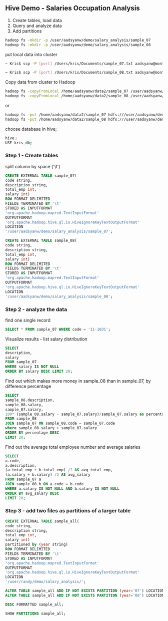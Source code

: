 Hive Demo - Salaries Occupation Analysis
---------------------
1. Create tables, load data
2. Query and analyze data
3. Add partitions
```sh
hadoop fs -mkdir -p /user/aadsyanw/demo/salary_analysis/sample_07
hadoop fs -mkdir -p /user/aadsyanw/demo/salary_analysis/sample_08
```

put local data into cluster
```sh
~ Kris$ scp -P [port] /Users/kris/Documents/sample_07.txt aadsyanw@montana.com:/home/aadsyanw/data2/

~ Kris$ scp -P [port] /Users/kris/Documents/sample_08.txt aadsyanw@montana.com:/home/aadsyanw/data2/
```
Copy data from cluster to Hadoop
```sh
hadoop fs -copyFromLocal /home/aadsyanw/data2/sample_07 /user/aadsyanw/demo/salary_analysis/sample_07
hadoop fs -copyFromLocal /home/aadsyanw/data2/sample_08 /user/aadsyanw/demo/salary_analysis/sample_08
```
or
```sh
hadoop fs -put /home/aadsyanw/data2/sample_07 hdfs:///user/aadsyanw/demo/salary_analysis/sample_07
hadoop fs -put /home/aadsyanw/data2/sample_08 hdfs:///user/aadsyanw/demo/salary_analysis/sample_08

```
choose database in hive;
```sh
hive；
USE kris_db;
```

### Step 1 - Create tables
split column by space ('\t')
```sql
CREATE EXTERNAL TABLE sample_07(
code string,
description string,
total_emp int,
salary int)
ROW FORMAT DELIMITED
FIELDS TERMINATED BY '\t'
STORED AS INPUTFORMAT
'org.apache.hadoop.mapred.TextInputFormat'
OUTPUTFORMAT
'org.apache.hadoop.hive.ql.io.HiveIgnoreKeyTextOutputFormat'
LOCATION
'/user/aadsyanw/demo/salary_analysis/sample_07';
```

```sql
CREATE EXTERNAL TABLE sample_08(
code string,
description string,
total_emp int,
salary int)
ROW FORMAT DELIMITED
FIELDS TERMINATED BY '\t'
STORED AS INPUTFORMAT
'org.apache.hadoop.mapred.TextInputFormat'
OUTPUTFORMAT
'org.apache.hadoop.hive.ql.io.HiveIgnoreKeyTextOutputFormat'
LOCATION
'/user/aadsyanw/demo/salary_analysis/sample_08';
```

### Step 2 - analyze the data 
find one single record
```sql
SELECT * FROM sample_07 WHERE code = '11-1031';
```

Visualize results - list salary distribution
```sql
SELECT
description,
salary
FROM sample_07 
WHERE salary IS NOT NULL
ORDER BY salary DESC LIMIT 20;
```

Find out which makes more money in sample_08 than in sample_07, by difference percentage
```sql
SELECT
sample_08.description,
sample_08.salary,
sample_07.salary,
100* (sample_08.salary - sample_07.salary)/sample_07.salary as percentage
FROM sample_08
JOIN sample_07 ON sample_08.code = sample_07.code
where sample_08.salary > sample_07.salary
ORDER BY percentage DESC
LIMIT 20;
```


Find out the average total employee number and average salaries
```sql
SELECT
a.code,
a.description,
(a.total_emp + b.total_emp) /2 AS avg_total_emp,
(a.salary + b.salary) /2 AS avg_salary
FROM sample_07 a
JOIN sample_08 b ON a.code = b.code
WHERE a.salary IS NOT NULL AND b.salary IS NOT NULL
ORDER BY avg_salary DESC
LIMIT 20;
```


### Step 3 - add two files as partitions of a larger table

```sql
CREATE EXTERNAL TABLE sample_all(
code string,
description string,
total_emp int,
salary int)
partitioned by (year string)
ROW FORMAT DELIMITED
FIELDS TERMINATED BY '\t'
STORED AS INPUTFORMAT
'org.apache.hadoop.mapred.TextInputFormat'
OUTPUTFORMAT
'org.apache.hadoop.hive.ql.io.HiveIgnoreKeyTextOutputFormat'
LOCATION
'/user/randy/demo/salary_analysis/';
```

```sql
ALTER TABLE sample_all ADD IF NOT EXISTS PARTITION (year='07') LOCATION '/user/randy/demo/salary_analysis/sample_07';
ALTER TABLE sample_all ADD IF NOT EXISTS PARTITION (year='08') LOCATION '/user/randy/demo/salary_analysis/sample_08';
```

```sql
DESC FORMATTED sample_all;

SHOW PARTITIONS sample_all;
```

